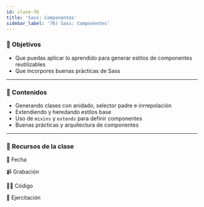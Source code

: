 ```yaml
---
id: clase-76
title: 'Sass: Componentes'
sidebar_label: '76) Sass: Componentes'
---
```


### 🏁 Objetivos

- Que puedas aplicar lo aprendido para generar estilos de componentes reutilizables
- Que incorpores buenas prácticas de Sass

---

### 📝 Contenidos

- Generando clases con anidado, selector padre e inrrepolación
- Extendiendo y heredando estilos base
- Uso de `mixins` y `extends` para definir componentes
- Buenas prácticas y arquitectura de componentes

---

### 🚀 Recursos de la clase

📆 Fecha

📹 Grabación

👩‍💻 Código

💪 Ejercitación
